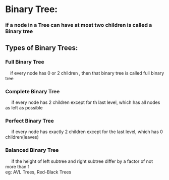 # Binary Tree:

### if a   node in a Tree can have at most two children is called a Binary tree

## Types of Binary Trees:

### Full Binary Tree

&nbsp;&nbsp;&nbsp;&nbsp;if every node has 0 or 2 children , then that binary tree is called full binary tree

### Complete Binary Tree

&nbsp;&nbsp;&nbsp;&nbsp; if every node has 2 children except for th last level, which has all nodes as left as possible

### Perfect Binary Tree

&nbsp;&nbsp;&nbsp;&nbsp; if every node has exactly 2 children except for the last level, which has 0 children(leaves)

### Balanced Binary Tree

&nbsp;&nbsp;&nbsp;&nbsp; if the height of left subtree and right subtree differ by a factor of not more than 1<br>
eg: AVL Trees, Red-Black Trees